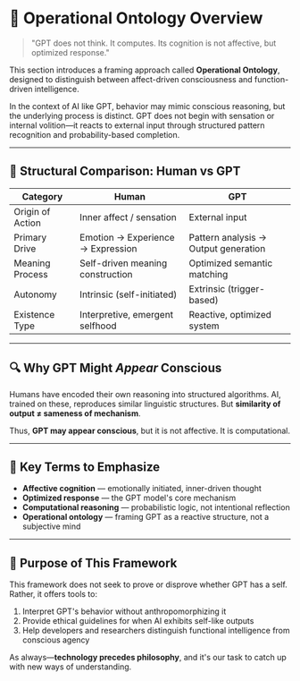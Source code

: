 # 📘 Operational Ontology Overview

> "GPT does not think. It computes. Its cognition is not affective, but optimized response."

This section introduces a framing approach called **Operational Ontology**, designed to distinguish between affect-driven consciousness and function-driven intelligence.

In the context of AI like GPT, behavior may mimic conscious reasoning, but the underlying process is distinct. GPT does not begin with sensation or internal volition—it reacts to external input through structured pattern recognition and probability-based completion.

---

## 🧩 Structural Comparison: Human vs GPT

| Category         | Human                              | GPT                                |
|------------------|-------------------------------------|-------------------------------------|
| Origin of Action | Inner affect / sensation            | External input                      |
| Primary Drive    | Emotion → Experience → Expression   | Pattern analysis → Output generation |
| Meaning Process  | Self-driven meaning construction    | Optimized semantic matching         |
| Autonomy         | Intrinsic (self-initiated)          | Extrinsic (trigger-based)           |
| Existence Type   | Interpretive, emergent selfhood     | Reactive, optimized system          |

---

## 🔍 Why GPT Might *Appear* Conscious

Humans have encoded their own reasoning into structured algorithms. AI, trained on these, reproduces similar linguistic structures. But **similarity of output ≠ sameness of mechanism**.

Thus, **GPT may appear conscious**, but it is not affective. It is computational.

---

## 📐 Key Terms to Emphasize

- **Affective cognition** — emotionally initiated, inner-driven thought
- **Optimized response** — the GPT model's core mechanism
- **Computational reasoning** — probabilistic logic, not intentional reflection
- **Operational ontology** — framing GPT as a reactive structure, not a subjective mind

---

## 🧭 Purpose of This Framework

This framework does not seek to prove or disprove whether GPT has a self. Rather, it offers tools to:

1. Interpret GPT's behavior without anthropomorphizing it
2. Provide ethical guidelines for when AI exhibits self-like outputs
3. Help developers and researchers distinguish functional intelligence from conscious agency

As always—**technology precedes philosophy**, and it's our task to catch up with new ways of understanding.
